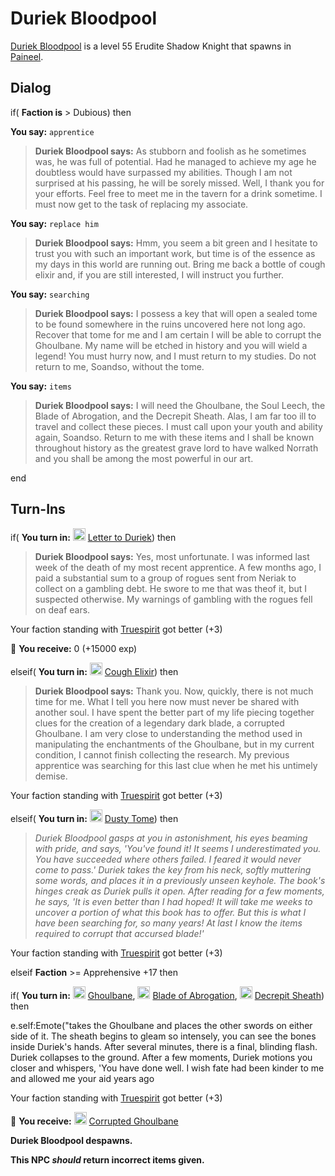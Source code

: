 # Duriek Bloodpool



[Duriek Bloodpool](/npc/75003) is a level 55 Erudite Shadow Knight that spawns in [Paineel](/zone/75).




## Dialog

if( **Faction is** > Dubious) then


**You say:** `apprentice`




>**Duriek Bloodpool says:** As stubborn and foolish as he sometimes was, he was full of potential. Had he managed to achieve my age he doubtless would have surpassed my abilities. Though I am not surprised at his passing, he will be sorely missed. Well, I thank you for your efforts. Feel free to meet me in the tavern for a drink sometime. I must now get to the task of replacing my associate.


**You say:** `replace him`




>**Duriek Bloodpool says:** Hmm, you seem a bit green and I hesitate to trust you with such an important work, but time is of the essence as my days in this world are running out. Bring me back a bottle of cough elixir and, if you are still interested, I will instruct you further.


**You say:** `searching`




>**Duriek Bloodpool says:** I possess a key that will open a sealed tome to be found somewhere in the ruins uncovered here not long ago. Recover that tome for me and I am certain I will be able to corrupt the Ghoulbane. My name will be etched in history and you will wield a legend! You must hurry now, and I must return to my studies. Do not return to me, Soandso, without the tome.


**You say:** `items`




>**Duriek Bloodpool says:** I will need the Ghoulbane, the Soul Leech, the Blade of Abrogation, and the Decrepit Sheath. Alas, I am far too ill to travel and collect these pieces. I must call upon your youth and ability again, Soandso. Return to me with these items and I shall be known throughout history as the greatest grave lord to have walked Norrath and you shall be among the most powerful in our art.

end



## Turn-Ins





if( **You turn in:** <img style="background:url(/static/icons/blank_slot.gif);width:20px;height:20px;" src="/static/icons/item_504.png" alt="" /> <a
                                href="/item/18099" data-url="18099" class="tooltip-link link">Letter to Duriek</a>) then


>**Duriek Bloodpool says:** Yes, most unfortunate. I was informed last week of the death of my most recent apprentice. A few months ago, I paid a substantial sum to a group of rogues sent from Neriak to collect on a gambling debt. He swore to me that was theof it, but I suspected otherwise. My warnings of gambling with the rogues fell on deaf ears.


Your faction standing with [Truespirit](/faction/404) got better (<span class='text-success'>+3</span>)


 &#127873; **You receive:** 0 (+15000 exp)

 

elseif( **You turn in:** <img style="background:url(/static/icons/blank_slot.gif);width:20px;height:20px;" src="/static/icons/item_584.png" alt="" /> <a
                                href="/item/14365" data-url="14365" class="tooltip-link link">Cough Elixir</a>) then



>**Duriek Bloodpool says:** Thank you. Now, quickly, there is not much time for me. What I tell you here now must never be shared with another soul. I have spent the better part of my life piecing together clues for the creation of a legendary dark blade, a corrupted Ghoulbane. I am very close to understanding the method used in manipulating the enchantments of the Ghoulbane, but in my current condition, I cannot finish collecting the research. My previous apprentice was searching for this last clue when he met his untimely demise.



Your faction standing with [Truespirit](/faction/404) got better (<span class='text-success'>+3</span>)

elseif( **You turn in:** <img style="background:url(/static/icons/blank_slot.gif);width:20px;height:20px;" src="/static/icons/item_778.png" alt="" /> <a
                                href="/item/14382" data-url="14382" class="tooltip-link link">Dusty Tome</a>) then



>*Duriek Bloodpool gasps at you in astonishment, his eyes beaming with pride, and says, 'You've found it! It seems I underestimated you. You have succeeded where others failed. I feared it would never come to pass.' Duriek takes the key from his neck, softly muttering some words, and places it in a previously unseen keyhole. The book's hinges creak as Duriek pulls it open. After reading for a few moments, he says, 'It is even better than I had hoped! It will take me weeks to uncover a portion of what this book has to offer. But this is what I have been searching for, so many years! At last I know the items required to corrupt that accursed blade!'*



Your faction standing with [Truespirit](/faction/404) got better (<span class='text-success'>+3</span>)

elseif **Faction** >= Apprehensive +17 then


if( **You turn in:** <img style="background:url(/static/icons/blank_slot.gif);width:20px;height:20px;" src="/static/icons/item_519.png" alt="" /> <a
                                href="/item/5403" data-url="5403" class="tooltip-link link">Ghoulbane</a>, <img style="background:url(/static/icons/blank_slot.gif);width:20px;height:20px;" src="/static/icons/item_603.png" alt="" /> <a
                                href="/item/5430" data-url="5430" class="tooltip-link link">Blade of Abrogation</a>, <img style="background:url(/static/icons/blank_slot.gif);width:20px;height:20px;" src="/static/icons/item_726.png" alt="" /> <a
                                href="/item/14366" data-url="14366" class="tooltip-link link">Decrepit Sheath</a>) then



e.self:Emote("takes the Ghoulbane and places the other swords on either side of it. The sheath begins to gleam so intensely, you can see the bones inside Duriek's hands. After several minutes, there is a final, blinding flash. Duriek collapses to the ground. After a few moments, Duriek motions you closer and whispers, 'You have done well. I wish fate had been kinder to me and allowed me your aid years ago



Your faction standing with [Truespirit](/faction/404) got better (<span class='text-success'>+3</span>)



 &#127873; **You receive:**  <img style="background:url(/static/icons/blank_slot.gif);width:20px;height:20px;" src="/static/icons/item_519.png" alt="" /> <a
                                href="/item/14367" data-url="14367" class="tooltip-link link">Corrupted Ghoulbane</a> 

 



**Duriek Bloodpool despawns.**


**This NPC *should* return incorrect items given.**







